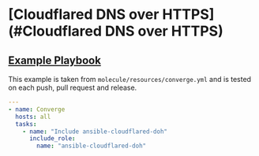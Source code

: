 # [Cloudflared DNS over HTTPS](#Cloudflared DNS over HTTPS)

## [Example Playbook](#example-playbook)

This example is taken from `molecule/resources/converge.yml` and is tested on each push, pull request and release.
```yaml
---
- name: Converge
  hosts: all
  tasks:
    - name: "Include ansible-cloudflared-doh"
      include_role:
        name: "ansible-cloudflared-doh"
```

